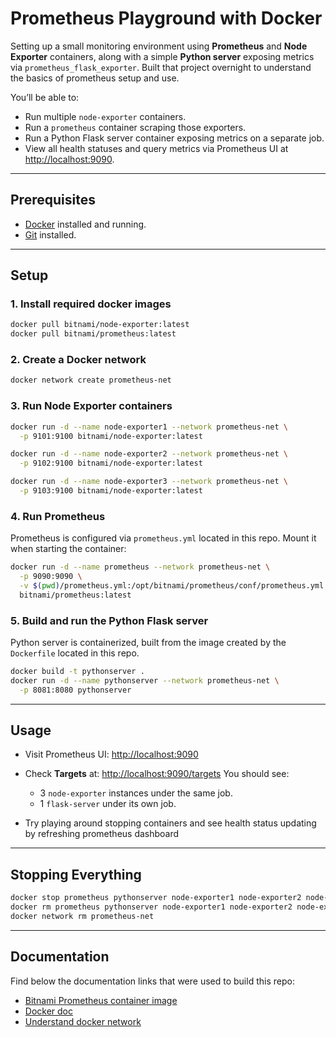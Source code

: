 # Prometheus Playground with Docker

Setting up a small monitoring environment using **Prometheus** and **Node Exporter** containers, along with a simple **Python server** exposing metrics via `prometheus_flask_exporter`. Built that project overnight to understand the basics of prometheus setup and use.

You’ll be able to:
- Run multiple `node-exporter` containers.
- Run a `prometheus` container scraping those exporters.
- Run a Python Flask server container exposing metrics on a separate job.
- View all health statuses and query metrics via Prometheus UI at [http://localhost:9090](http://localhost:9090).

---

## Prerequisites
- [Docker](https://docs.docker.com/get-docker/) installed and running.
- [Git](https://git-scm.com/) installed.

---

## Setup

### 1. Install required docker images
```bash
docker pull bitnami/node-exporter:latest
docker pull bitnami/prometheus:latest
````

### 2. Create a Docker network

```bash
docker network create prometheus-net
```

### 3. Run Node Exporter containers

```bash
docker run -d --name node-exporter1 --network prometheus-net \
  -p 9101:9100 bitnami/node-exporter:latest

docker run -d --name node-exporter2 --network prometheus-net \
  -p 9102:9100 bitnami/node-exporter:latest

docker run -d --name node-exporter3 --network prometheus-net \
  -p 9103:9100 bitnami/node-exporter:latest
```

### 4. Run Prometheus

Prometheus is configured via `prometheus.yml` located in this repo. Mount it when starting the container:

```bash
docker run -d --name prometheus --network prometheus-net \
  -p 9090:9090 \
  -v $(pwd)/prometheus.yml:/opt/bitnami/prometheus/conf/prometheus.yml \
  bitnami/prometheus:latest
```

### 5. Build and run the Python Flask server

Python server is containerized, built from the image created by the `Dockerfile` located in this repo.

```bash
docker build -t pythonserver .
docker run -d --name pythonserver --network prometheus-net \
  -p 8081:8080 pythonserver
```

---

## Usage

* Visit Prometheus UI: [http://localhost:9090](http://localhost:9090)
* Check **Targets** at: [http://localhost:9090/targets](http://localhost:9090/targets)
  You should see:

  * 3 `node-exporter` instances under the same job.
  * 1 `flask-server` under its own job.

* Try playing around stopping containers and see health status updating by refreshing prometheus dashboard

---

## Stopping Everything

```bash
docker stop prometheus pythonserver node-exporter1 node-exporter2 node-exporter3
docker rm prometheus pythonserver node-exporter1 node-exporter2 node-exporter3
docker network rm prometheus-net
```

---

## Documentation

Find below the documentation links that were used to build this repo:

* [Bitnami Prometheus container image](https://github.com/bitnami/containers/tree/main/bitnami/prometheus#how-to-use-this-image)
* [Docker doc](https://docs.docker.com/reference/cli/docker/container/restart/)
* [Understand docker network](https://www.youtube.com/watch?v=zJD7QYQtiKc)
